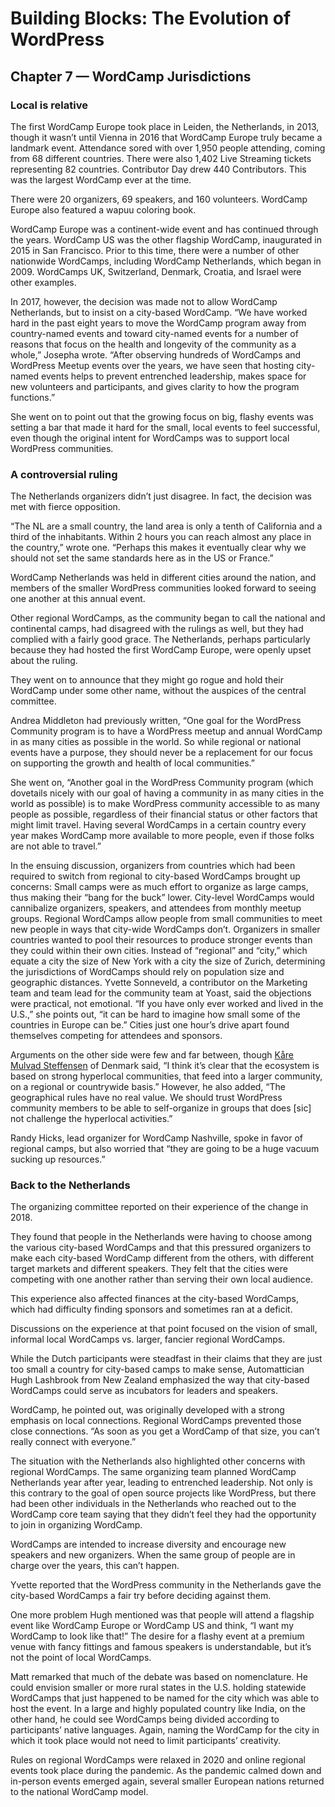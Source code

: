 # Building Blocks: The Evolution of WordPress 
## Chapter 7 — WordCamp Jurisdictions
### Local is relative

The first WordCamp Europe took place in Leiden, the Netherlands, in 2013, though it wasn’t until Vienna in 2016 that WordCamp Europe truly became a landmark event. Attendance sored with over 1,950 people attending, coming from 68 different countries. There were also 1,402 Live Streaming tickets representing 82 countries. Contributor Day drew 440 Contributors. This was the largest WordCamp ever at the time.


There were 20 organizers, 69 speakers, and 160 volunteers. WordCamp Europe also featured a wapuu coloring book.


WordCamp Europe was a continent-wide event and has continued through the years. WordCamp US was the other flagship WordCamp, inaugurated in 2015 in San Francisco. Prior to this time, there were a number of other nationwide WordCamps, including WordCamp Netherlands, which began in 2009. WordCamps UK, Switzerland, Denmark, Croatia, and Israel were other examples.


In 2017, however, the decision was made not to allow WordCamp Netherlands, but to insist on a city-based WordCamp. “We have worked hard in the past eight years to move the WordCamp program away from country-named events and toward city-named events for a number of reasons that focus on the health and longevity of the community as a whole,” Josepha wrote. “After observing hundreds of WordCamps and WordPress Meetup events over the years, we have seen that hosting city-named events helps to prevent entrenched leadership, makes space for new volunteers and participants, and gives clarity to how the program functions.”


She went on to point out that the growing focus on big, flashy events was setting a bar that made it hard for the small, local events to feel successful, even though the original intent for WordCamps was to support local WordPress communities.

### A controversial ruling
The Netherlands organizers didn’t just disagree. In fact, the decision was met with fierce opposition. 


“The NL are a small country, the land area is only a tenth of California and a third of the inhabitants. Within 2 hours you can reach almost any place in the country,” wrote one. “Perhaps this makes it eventually clear why we should not set the same standards here as in the US or France.”


WordCamp Netherlands was held in different cities around the nation, and members of the smaller WordPress communities looked forward to seeing one another at this annual event.


Other regional WordCamps, as the community began to call the national and continental camps, had disagreed with the rulings as well, but they had complied with a fairly good grace. The Netherlands, perhaps particularly because they had hosted the first WordCamp Europe, were openly upset about the ruling.


They went on to announce that they might go rogue and hold their WordCamp under some other name, without the auspices of the central committee. 


Andrea Middleton had previously written, “One goal for the WordPress Community program is to have a WordPress meetup and annual WordCamp in as many cities as possible in the world. So while regional or national events have a purpose, they should never be a replacement for our focus on supporting the growth and health of local communities.”


She went on, “Another goal in the WordPress Community program (which dovetails nicely with our goal of having a community in as many cities in the world as possible) is to make WordPress community accessible to as many people as possible, regardless of their financial status or other factors that might limit travel. Having several WordCamps in a certain country every year makes WordCamp more available to more people, even if those folks are not able to travel.”


In the ensuing discussion, organizers from countries which had been required to switch from regional to city-based WordCamps brought up concerns:
Small camps were as much effort to organize as large camps, thus making their “bang for the buck” lower. 
City-level WordCamps would cannibalize organizers, speakers, and attendees from monthly meetup groups.
Regional WordCamps allow people from small communities to meet new people in ways that city-wide WordCamps don’t.
Organizers in smaller countries wanted to pool their resources to produce stronger events than they could within their own cities.
Instead of “regional” and “city,” which equate a city the size of New York with a city the size of Zurich, determining the jurisdictions of WordCamps should rely on population size and geographic distances.
Yvette Sonneveld, a contributor on the Marketing team and team lead for the community team at Yoast, said the objections were practical, not emotional. “If you have only ever worked and lived in the U.S.,” she points out, “it can be hard to imagine how small some of the countries in Europe can be.” Cities just one hour’s drive apart found themselves competing for attendees and sponsors.


Arguments on the other side were few and far between, though [Kåre Mulvad Steffensen](https://profiles.wordpress.org/dejliglama/) of Denmark said, “I think it’s clear that the ecosystem is based on strong hyperlocal communities, that feed into a larger community, on a regional or countrywide basis.” However, he also added, “The geographical rules have no real value. We should trust WordPress community members to be able to self-organize in groups that does [sic] not challenge the hyperlocal activities.”


Randy Hicks, lead organizer for WordCamp Nashville, spoke in favor of regional camps, but also worried that “they are going to be a huge vacuum sucking up resources.”

### Back to the Netherlands
The organizing committee reported on their experience of the change in 2018. 


They found that people in the Netherlands were having to choose among the various city-based WordCamps and that this pressured organizers to make each city-based WordCamp different from the others, with different target markets and different speakers. They felt that the cities were competing with one another rather than serving their own local audience. 


This experience also affected finances at the city-based WordCamps, which had difficulty finding sponsors and sometimes ran at a deficit. 


Discussions on the experience at that point focused on the vision of small, informal local WordCamps vs. larger, fancier regional WordCamps. 


While the Dutch participants were steadfast in their claims that they are just too small a country for city-based camps to make sense, Automattician Hugh Lashbrook from New Zealand emphasized the way that city-based WordCamps could serve as incubators for leaders and speakers.


WordCamp, he pointed out, was originally developed with a strong emphasis on local connections. Regional WordCamps prevented those close connections. “As soon as you get a WordCamp of that size, you can’t really connect with everyone.”


The situation with the Netherlands also highlighted other concerns with regional WordCamps. The same organizing team planned WordCamp Netherlands year after year, leading to entrenched leadership. Not only is this contrary to the goal of open source projects like WordPress, but there had been other individuals in the Netherlands who reached out to the WordCamp core team saying that they didn’t feel they had the opportunity to join in organizing WordCamp.


WordCamps are intended to increase diversity and encourage new speakers and new organizers. When the same group of people are in charge over the years, this can’t happen. 


Yvette reported that the WordPress community in the Netherlands gave the city-based WordCamps a fair try before deciding against them. 


One more problem Hugh mentioned was that people will attend a flagship event like WordCamp Europe or WordCamp US and think, “I want my WordCamp to look like that!” The desire for a flashy event at a premium venue with fancy fittings and famous speakers is understandable, but it’s not the point of local WordCamps.


Matt remarked that much of the debate was based on nomenclature. He could envision smaller or more rural states in the U.S. holding statewide WordCamps that just happened to be named for the city which was able to host the event. In a large and highly populated country like India, on the other hand, he could see WordCamps being divided according to participants’ native languages. Again, naming the WordCamp for the city in which it took place would not need to limit participants’ creativity. 


Rules on regional WordCamps were relaxed in 2020 and online regional events took place during the pandemic. As the pandemic calmed down and in-person events emerged again, several smaller European nations returned to the national WordCamp model.


